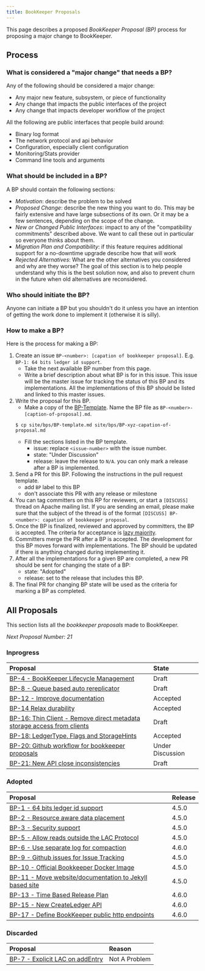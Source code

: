 ```yaml
---
title: BookKeeper Proposals
---
```


This page describes a proposed *BookKeeper Proposal (BP)* process for proposing a major change to BookKeeper.

## Process

### What is considered a "major change" that needs a BP?

Any of the following should be considered a major change:

- Any major new feature, subsystem, or piece of functionality
- Any change that impacts the public interfaces of the project
- Any change that impacts developer workflow of the project

All the following are public interfaces that people build around:

- Binary log format
- The network protocol and api behavior
- Configuration, especially client configuration
- Monitoring/Stats provider
- Command line tools and arguments

### What should be included in a BP?

A BP should contain the following sections:

- *Motivation*: describe the problem to be solved
- *Proposed Change*: describe the new thing you want to do. This may be fairly extensive and have large subsections of its own. Or it may be a few sentences, depending on the scope of the change.
- *New or Changed Public Interfaces*: impact to any of the "compatibility commitments" described above. We want to call these out in particular so everyone thinks about them.
- *Migration Plan and Compatibility*: if this feature requires additional support for a no-downtime upgrade describe how that will work
- *Rejected Alternatives*: What are the other alternatives you considered and why are they worse? The goal of this section is to help people understand why this is the best solution now, and also to prevent churn in the future when old alternatives are reconsidered.

### Who should initiate the BP?

Anyone can initiate a BP but you shouldn't do it unless you have an intention of getting the work done to implement it (otherwise it is silly).

### How to make a BP?

Here is the process for making a BP:

1. Create an issue `BP-<number>: [capation of bookkeeper proposal]`. E.g. `BP-1: 64 bits ledger id support`.
    - Take the next available BP number from this page.
    - Write a brief description about what BP is for in this issue. This issue will be the master issue for tracking the status of this BP and its implementations.
      All the implementations of this BP should be listed and linked to this master issues.
1. Write the proposal for this BP.
    - Make a copy of the [BP-Template](https://github.com/apache/bookkeeper/tree/master/site/bps/BP-template.md). Name the BP file as `BP-<number>-[caption-of-proposal].md`.
    ```shell
    $ cp site/bps/BP-template.md site/bps/BP-xyz-capation-of-proposal.md
    ```
    - Fill the sections listed in the BP template.
        - issue: replace `<issue-number>` with the issue number.
        - state: "Under Discussion"
        - release: leave the release to `N/A`. you can only mark a release after a BP is implemented.
1. Send a PR for this BP. Following the instructions in the pull request template.
    - add `BP` label to this BP
    - don't associate this PR with any release or milestone
1. You can tag committers on this RP for reviewers, or start a `[DISCUSS]` thread on Apache mailing list. If you are sending an email, please make sure that the subject
   of the thread is of the format `[DISCUSS] BP-<number>: capation of bookkeeper proposal`.
1. Once the BP is finalized, reviewed and approved by committers, the BP is accepted. The criteria for acceptance is [lazy majority](http://bookkeeper.apache.org/bylaws.html).
1. Committers merge the PR after a BP is accepted. The development for this BP moves forward with implementations. The BP should be updated if there is anything changed during
   implementing it.
1. After all the implementations for a given BP are completed, a new PR should be sent for changing the state of a BP:
    - state: "Adopted"
    - release: set to the release that includes this BP.
1. The final PR for changing BP state will be used as the criteria for marking a BP as completed.

## All Proposals

This section lists all the _bookkeeper proposals_ made to BookKeeper.

*Next Proposal Number: 21*

### Inprogress

Proposal | State
:--------|:-----
[BP-4 - BookKeeper Lifecycle Management](https://cwiki.apache.org/confluence/display/BOOKKEEPER/BP-4+-+BookKeeper+Lifecycle+Management) | Draft
[BP-8 - Queue based auto rereplicator](https://cwiki.apache.org/confluence/display/BOOKKEEPER/BP-8+-+Queue+based+auto+rereplicator) | Draft
[BP-12 - Improve documentation](https://cwiki.apache.org/confluence/display/BOOKKEEPER/BP-12+-+Improve+documentation) | Accepted
[BP-14 Relax durability](https://cwiki.apache.org/confluence/display/BOOKKEEPER/BP-14+Relax+durability) | Accepted
[BP-16: Thin Client - Remove direct metadata storage access from clients](https://cwiki.apache.org/confluence/display/BOOKKEEPER/BP-16%3A+Thin+Client+-+Remove+direct+metadata+storage+access+from+clients) | Draft
[BP-18: LedgerType, Flags and StorageHints](https://cwiki.apache.org/confluence/display/BOOKKEEPER/BP-18%3A+LedgerType%2C+Flags+and+StorageHints) | Accepted
[BP-20: Github workflow for bookkeeper proposals](../../bps/BP-20-github-workflow-for-bookkeeper-proposals) | Under Discussion
[BP-21: New API close inconsistencies](../../bps/BP-21-new-api-close-inconsistencies) | Draft

### Adopted

Proposal | Release
:--------|:-------
[BP-1 - 64 bits ledger id support](https://cwiki.apache.org/confluence/display/BOOKKEEPER/BP-1+-+64+bits+ledger+id+support) | 4.5.0
[BP-2 - Resource aware data placement](https://cwiki.apache.org/confluence/display/BOOKKEEPER/BP-2+-+Resource+aware+data+placement) | 4.5.0
[BP-3 - Security support](https://cwiki.apache.org/confluence/display/BOOKKEEPER/BP-3+-+Security+support) | 4.5.0
[BP-5 - Allow reads outside the LAC Protocol](https://cwiki.apache.org/confluence/display/BOOKKEEPER/BP-5+Allow+reads+outside+the+LAC+Protocol) | 4.5.0
[BP-6 - Use separate log for compaction](https://cwiki.apache.org/confluence/display/BOOKKEEPER/BP-6+-+Use+separate+log+for+compaction) | 4.6.0
[BP-9 - Github issues for Issue Tracking](https://cwiki.apache.org/confluence/display/BOOKKEEPER/BP-9+-+Github+issues+for+Issue+Tracking) | 4.5.0
[BP-10 - Official Bookkeeper Docker Image](https://cwiki.apache.org/confluence/display/BOOKKEEPER/BP-10+-+Official+Bookkeeper+Docker+Image) | 4.5.0
[BP-11 - Move website/documentation to Jekyll based site](https://cwiki.apache.org/confluence/pages/viewpage.action?pageId=71012301) | 4.5.0
[BP-13 - Time Based Release Plan](https://cwiki.apache.org/confluence/display/BOOKKEEPER/BP-13+-+Time+Based+Release+Plan) | 4.6.0
[BP-15 - New CreateLedger API](https://cwiki.apache.org/confluence/display/BOOKKEEPER/BP-15+New+CreateLedger+API) | 4.6.0
[BP-17 - Define BookKeeper public http endpoints](https://cwiki.apache.org/confluence/display/BOOKKEEPER/BP-17%3A+Define+BookKeeper+public+http+endpoints) | 4.6.0

### Discarded

Proposal | Reason
:--------|:------
[BP-7 - Explicit LAC on addEntry](https://cwiki.apache.org/confluence/display/BOOKKEEPER/BP-7+-+Explicit+LAC+on+addEntry) | Not A Problem
